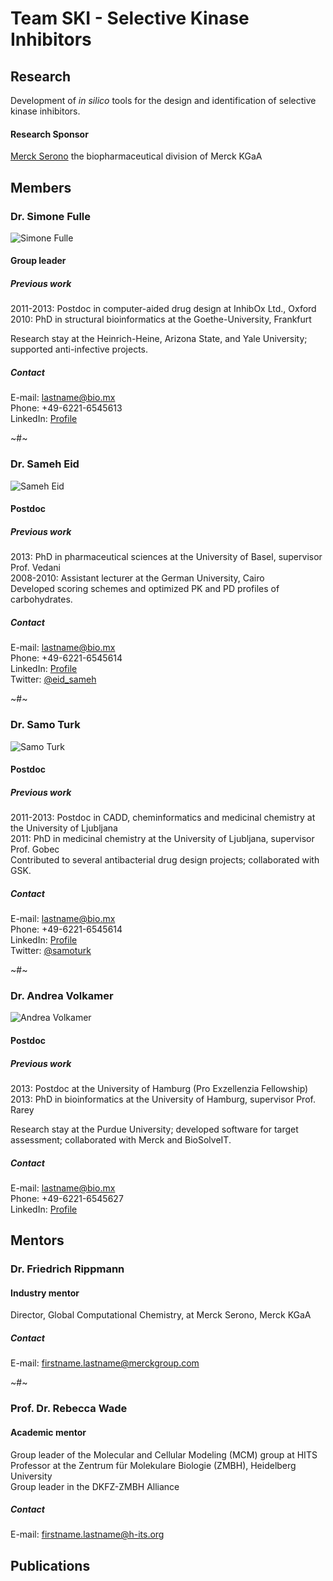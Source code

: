 # Team SKI - Selective Kinase Inhibitors
## Research
Development of *in silico* tools for the design and identification of selective kinase inhibitors.
#### Research Sponsor
[Merck Serono](http://www.merckserono.com) the biopharmaceutical division of Merck KGaA

## Members
### Dr. Simone Fulle
![Simone Fulle](http://media.bio.mx/teams/ski/fulle.jpg)
#### Group leader
##### Previous work
2011-2013: Postdoc in computer-aided drug design at InhibOx Ltd., Oxford  
2010: PhD in structural bioinformatics at the Goethe-University, Frankfurt  

Research stay at the Heinrich-Heine, Arizona State, and Yale University; supported anti-infective projects.  
##### Contact
E-mail: <lastname@bio.mx>  
Phone: +49-6221-6545613  
LinkedIn: [Profile](http://www.linkedin.com/profile/view?id=79137219)  

~#~

### Dr. Sameh Eid
![Sameh Eid](http://media.bio.mx/teams/ski/eid.jpg)
#### Postdoc
##### Previous work
2013: PhD in pharmaceutical sciences at the University of Basel, supervisor Prof. Vedani  
2008-2010: Assistant lecturer at the German University, Cairo  
Developed scoring schemes and optimized PK and PD profiles of carbohydrates.  
##### Contact
E-mail: <lastname@bio.mx>  
Phone: +49-6221-6545614  
LinkedIn: [Profile](http://www.linkedin.com/profile/view?id=64778620)  
Twitter: [@eid_sameh](https://twitter.com/eid_sameh)

~#~

### Dr. Samo Turk
![Samo Turk](http://media.bio.mx/teams/ski/turk.jpg)
#### Postdoc
##### Previous work
2011-2013: Postdoc in CADD, cheminformatics and medicinal chemistry at the University of Ljubljana  
2011: PhD in medicinal chemistry at the University of Ljubljana, supervisor Prof. Gobec  
Contributed to several antibacterial drug design projects; collaborated with GSK.  
##### Contact
E-mail: <lastname@bio.mx>  
Phone: +49-6221-6545614  
LinkedIn: [Profile](http://www.linkedin.com/profile/view?id=168433777)  
Twitter: [@samoturk](https://twitter.com/samoturk)  

~#~

### Dr. Andrea Volkamer
![Andrea Volkamer](http://media.bio.mx/teams/ski/volkamer.jpg)
#### Postdoc
##### Previous work
2013: Postdoc at the University of Hamburg (Pro Exzellenzia Fellowship)  
2013: PhD in bioinformatics at the University of Hamburg, supervisor Prof. Rarey  

Research stay at the Purdue University; developed software for target assessment; collaborated with Merck and BioSolveIT.
##### Contact
E-mail: <lastname@bio.mx>  
Phone: +49-6221-6545627  
LinkedIn: [Profile](http://www.linkedin.com/profile/view?id=237732863)  

## Mentors
### Dr. Friedrich Rippmann
#### Industry mentor
Director, Global Computational Chemistry, at Merck Serono, Merck KGaA  

##### Contact
E-mail: <firstname.lastname@merckgroup.com>  

~#~

### Prof. Dr. Rebecca Wade
#### Academic mentor
Group leader of the Molecular and Cellular Modeling (MCM) group at HITS  
Professor at the Zentrum für Molekulare Biologie (ZMBH), Heidelberg University  
Group leader in the DKFZ-ZMBH Alliance  

##### Contact
E-mail: <firstname.lastname@h-its.org>  

## Publications
